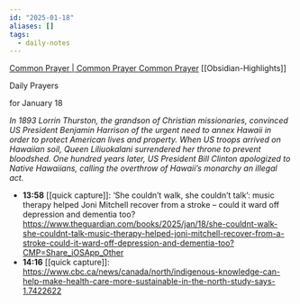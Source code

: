 ```yaml
---
id: "2025-01-18"
aliases: []
tags:
  - daily-notes
---
```


[Common Prayer | Common Prayer Common Prayer](https://commonprayer.net/) [[Obsidian-Highlights]]

Daily Prayers

for January 18

_In 1893 Lorrin Thurston, the grandson of Christian missionaries, convinced US President Benjamin Harrison of the urgent need to annex Hawaii in order to protect American lives and property. When US troops arrived on Hawaiian soil, Queen Liliuokalani surrendered her throne to prevent bloodshed. One hundred years later, US President Bill Clinton apologized to Native Hawaiians, calling the overthrow of Hawaii’s monarchy an illegal act._

- **13:58** [[quick capture]]: ‘She couldn’t walk, she couldn’t talk’: music therapy helped Joni Mitchell recover from a stroke – could it ward off depression and dementia too? https://www.theguardian.com/books/2025/jan/18/she-couldnt-walk-she-couldnt-talk-music-therapy-helped-joni-mitchell-recover-from-a-stroke-could-it-ward-off-depression-and-dementia-too?CMP=Share_iOSApp_Other
- **14:16** [[quick capture]]:  https://www.cbc.ca/news/canada/north/indigenous-knowledge-can-help-make-health-care-more-sustainable-in-the-north-study-says-1.7422622